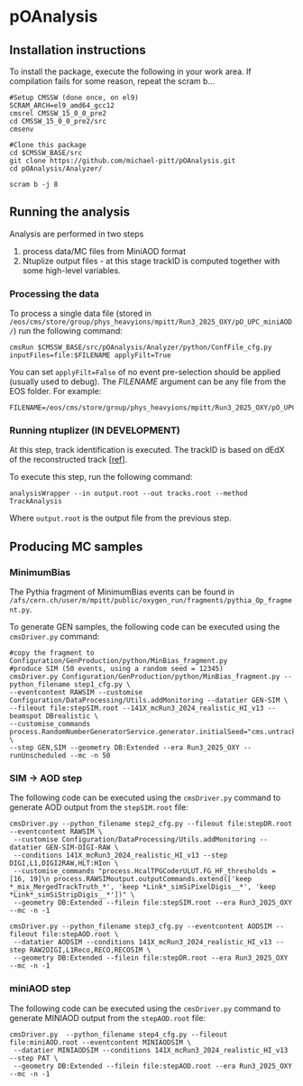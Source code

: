 # pOAnalysis

## Installation instructions

To install the package, execute the following in your work area.
If compilation fails for some reason, repeat the scram b...

```
#Setup CMSSW (done once, on el9)
SCRAM_ARCH=el9_amd64_gcc12
cmsrel CMSSW_15_0_0_pre2
cd CMSSW_15_0_0_pre2/src
cmsenv

#Clone this package
cd $CMSSW_BASE/src
git clone https://github.com/michael-pitt/pOAnalysis.git
cd pOAnalysis/Analyzer/

scram b -j 8
```

## Running the analysis

Analysis are performed in two steps
   1. process data/MC files from MiniAOD format
   2. Ntuplize output files - at this stage trackID is computed together with some high-level variables.
   
### Processing the data

To process a single data file (stored in `/eos/cms/store/group/phys_heavyions/mpitt/Run3_2025_OXY/pO_UPC_miniAOD/`) run the following command:
```
cmsRun $CMSSW_BASE/src/pOAnalysis/Analyzer/python/ConfFile_cfg.py inputFiles=file:$FILENAME applyFilt=True
```
You can set `applyFilt=False` of no event pre-selection should be applied (usually used to debug). The _FILENAME_ argument can be any file from the EOS folder. For example:

```
FILENAME=/eos/cms/store/group/phys_heavyions/mpitt/Run3_2025_OXY/pO_UPC_miniAOD//MinBias_pythia_Op/miniAOD_0487.root
```

### Running ntuplizer (IN DEVELOPMENT)

At this step, track identification is executed. The trackID is based on dEdX of the reconstructed track [[ref](https://indico.cern.ch/event/1154003/#4-ntuple-production-for-glueba)].

To execute this step, run the following command:
```
analysisWrapper --in output.root --out tracks.root --method TrackAnalysis
```
Where `output.root` is the output file from the previous step. 

## Producing MC samples

### MinimumBias

The Pythia fragment of MinimumBias events can be found in `/afs/cern.ch/user/m/mpitt/public/oxygen_run/fragments/pythia_Op_fragment.py`. 

To generate GEN samples, the following code can be executed using the `cmsDriver.py` command:

```
#copy the fragment to Configuration/GenProduction/python/MinBias_fragment.py
#produce SIM (50 events, using a random seed = 12345)
cmsDriver.py Configuration/GenProduction/python/MinBias_fragment.py --python_filename step1_cfg.py \
--eventcontent RAWSIM --customise Configuration/DataProcessing/Utils.addMonitoring --datatier GEN-SIM \
--fileout file:stepSIM.root --141X_mcRun3_2024_realistic_HI_v13 --beamspot DBrealistic \
--customise_commands process.RandomNumberGeneratorService.generator.initialSeed="cms.untracked.uint32(12345)" \
--step GEN,SIM --geometry DB:Extended --era Run3_2025_OXY --runUnscheduled --mc -n 50
``` 

### SIM -> AOD step

The following code can be executed using the `cmsDriver.py` command to generate AOD output from the `stepSIM.root` file:

```
cmsDriver.py --python_filename step2_cfg.py --fileout file:stepDR.root --eventcontent RAWSIM \
 --customise Configuration/DataProcessing/Utils.addMonitoring --datatier GEN-SIM-DIGI-RAW \
 --conditions 141X_mcRun3_2024_realistic_HI_v13 --step DIGI,L1,DIGI2RAW,HLT:HIon \
 --customise_commands "process.HcalTPGCoderULUT.FG_HF_thresholds = [16, 19]\n process.RAWSIMoutput.outputCommands.extend(['keep *_mix_MergedTrackTruth_*', 'keep *Link*_simSiPixelDigis__*', 'keep *Link*_simSiStripDigis__*'])" \
 --geometry DB:Extended --filein file:stepSIM.root --era Run3_2025_OXY --mc -n -1
``` 

```
cmsDriver.py --python_filename step3_cfg.py --eventcontent AODSIM --fileout file:stepAOD.root \
 --datatier AODSIM --conditions 141X_mcRun3_2024_realistic_HI_v13 --step RAW2DIGI,L1Reco,RECO,RECOSIM \
 --geometry DB:Extended --filein file:stepDR.root --era Run3_2025_OXY --mc -n -1
```

### miniAOD step

The following code can be executed using the `cmsDriver.py` command to generate MINIAOD output from the `stepAOD.root` file:

```
cmsDriver.py  --python_filename step4_cfg.py --fileout file:miniAOD.root --eventcontent MINIAODSIM \
 --datatier MINIAODSIM --conditions 141X_mcRun3_2024_realistic_HI_v13 --step PAT \
 --geometry DB:Extended --filein file:stepAOD.root --era Run3_2025_OXY --mc -n -1
```

